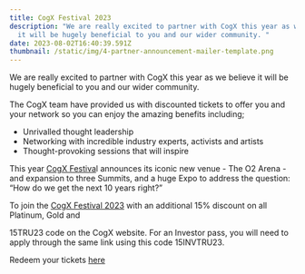 ```yaml
---
title: CogX Festival 2023
description: "We are really excited to partner with CogX this year as we believe
  it will be hugely beneficial to you and our wider community. "
date: 2023-08-02T16:40:39.591Z
thumbnail: /static/img/4-partner-announcement-mailer-template.png
---
```

We are really excited to partner with CogX this year as we believe it will be hugely beneficial to you and our wider community. 

The CogX team have provided us with discounted tickets to offer you and your network so you can enjoy the amazing benefits including; 

* Unrivalled thought leadership
* Networking with incredible industry experts, activists and artists
* Thought-provoking sessions that will inspire

This year [CogX Festiva](https://www.cogxfestival.com/)l announces its iconic new venue - The O2 Arena - and expansion to three Summits, and a huge Expo to address the question: “How do we get the next 10 years right?”

To join the [CogX Festival 2023](https://www.cogxfestival.com/) with an additional 15% discount on all Platinum, Gold and 

15TRU23 code on the CogX website. For an Investor pass, you will need to apply through the same link using this code 15INVTRU23.

R﻿edeem your tickets [here](https://www.cogxfestival.com/tickets)